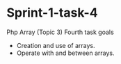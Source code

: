 # Sprint-1-task-4
Php Array (Topic 3) Fourth task goals
- Creation and use of arrays.
- Operate with and between arrays.
